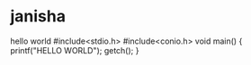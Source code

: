 # janisha
hello world
#include<stdio.h>
#include<conio.h>
void main()
{
printf("HELLO WORLD");
getch();
}
